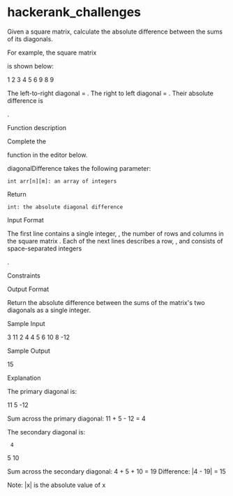 # hackerank_challenges
Given a square matrix, calculate the absolute difference between the sums of its diagonals.

For example, the square matrix

is shown below:

1 2 3
4 5 6
9 8 9  

The left-to-right diagonal =
. The right to left diagonal = . Their absolute difference is

.

Function description

Complete the

function in the editor below.

diagonalDifference takes the following parameter:

    int arr[n][m]: an array of integers

Return

    int: the absolute diagonal difference

Input Format

The first line contains a single integer,
, the number of rows and columns in the square matrix .
Each of the next lines describes a row, , and consists of space-separated integers

.

Constraints

Output Format

Return the absolute difference between the sums of the matrix's two diagonals as a single integer.

Sample Input

3
11 2 4
4 5 6
10 8 -12

Sample Output

15

Explanation

The primary diagonal is:

11
   5
     -12

Sum across the primary diagonal: 11 + 5 - 12 = 4

The secondary diagonal is:

     4
   5
10

Sum across the secondary diagonal: 4 + 5 + 10 = 19
Difference: |4 - 19| = 15

Note: |x| is the absolute value of x